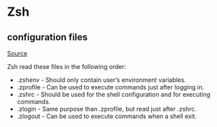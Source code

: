 # Zsh

## configuration files

[Source](https://thevaluable.dev/zsh-install-configure-mouseless/)

Zsh read these files in the following order:

- .zshenv - Should only contain user’s environment variables.
- .zprofile - Can be used to execute commands just after logging in.
- .zshrc - Should be used for the shell configuration and for executing
  commands.
- .zlogin - Same purpose than .zprofile, but read just after .zshrc.
- .zlogout - Can be used to execute commands when a shell exit.
